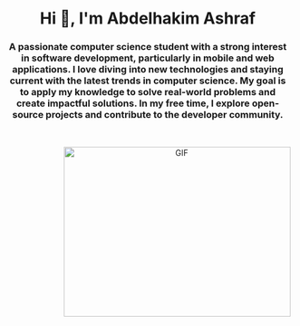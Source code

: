 <h1 align="center">Hi 👋, I'm Abdelhakim Ashraf</h1>
<h3 align="center">A passionate computer science student with a strong interest in software development, particularly in mobile and web applications. I love diving into new technologies and staying current with the latest trends in computer science. My goal is to apply my knowledge to solve real-world problems and create impactful solutions. In my free time, I explore open-source projects and contribute to the developer community.</h3>

[//]: # (space)
<p>&nbsp;</p>

[//]: # (gif)
<a target="_blank" align="center">
  <img align="right" top="500" height="300" width="400" alt="GIF" src="https://media.giphy.com/media/SWoSkN6DxTszqIKEqv/giphy.gif">
</a>
